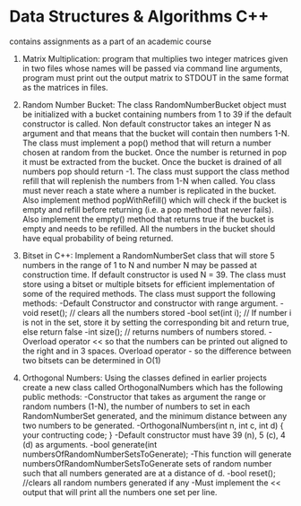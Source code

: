 # Data Structures & Algorithms C++
contains assignments as a part of an academic course

1. Matrix Multiplication: program that multiplies two integer matrices given in two files whose names will be passed via command line arguments, program must print out the output matrix to STDOUT in the same format as the matrices in files.

2. Random Number Bucket: The class RandomNumberBucket object must be initialized with a bucket containing numbers from 1 to 39 if the default constructor is called. Non default constructor takes an integer N as argument and that means that the bucket will contain then numbers 1-N. The class must implement a pop() method that will return a number chosen at random from the bucket. Once the number is returned in pop it must be extracted from the bucket. Once the bucket is drained of all numbers pop should return -1. The class must support the class method refill that will replenish the numbers from 1-N when called. You class must never reach a state where a number is replicated in the bucket. Also implement method popWithRefill() which will check if the bucket is empty and refill before returning (i.e. a pop method that never fails). Also implement the empty() method that returns true if the bucket is empty and needs to be refilled. All the numbers in the bucket should have equal probability of being returned.

3. Bitset in C++: Implement a RandomNumberSet class that will store 5 numbers in the range of 1 to N and number N may be passed at construction time. If default constructor is used N = 39. The class must store using a bitset or multiple bitsets for efficient implementation of some of the required methods. The class must support the following methods:
 -Default Constructor and constructor with range argument.
 -void reset(); // clears all the numbers stored
 -bool set(int i); // If number i is not in the set, store it by setting the corresponding bit and return true, else return false
 -int size(); // returns numbers of numbers stored. 
 -Overload operator << so that the numbers can be printed out aligned to the right and in 3 spaces. Overload operator - so the difference between two bitsets can be determined in O(1)

4. Orthogonal Numbers: Using the classes defined in earlier projects create a new class called OrthogonalNumbers which has the following public methods:
 -Constructor that takes as argument the range or random numbers (1-N), the number of numbers to set in each RandomNumberSet generated, and the minimum distance between any two numbers to be generated.
 -OrthogonalNumbers(int n, int c, int d) { your contructing code; }
 -Default constructor must have 39 (n), 5 (c), 4 (d) as arguments.
 -bool generate(int numbersOfRandomNumberSetsToGenerate);
 -This function will generate numbersOfRandomNumberSetsToGenerate sets of random number such that all numbers generated are at a distance of d.
 -bool reset(); //clears all random numbers generated if any
 -Must implement the << output that will print all the numbers one set per line.
